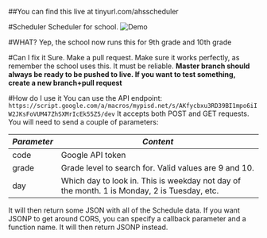 ##You can find this live at tinyurl.com/ahsscheduler

#Scheduler
Scheduler for school. 
![Demo](https://github.com/liavt/Scheduler/blob/master/demos/DemoStudent.PNG)

#WHAT?
Yep, the school now runs this for 9th grade and 10th grade

#Can I fix it
Sure. Make a pull request. Make sure it works perfectly, as remember the school uses this. It must be reliable.
**Master branch should always be ready to be pushed to live. If you want to test something, create a new branch+pull request**

#How do I use it
You can use the API endpoint:
`https://script.google.com/a/macros/mypisd.net/s/AKfycbxu3RD39BI1mpo6iIW2JKsFoVUM47ZhSXMrIcEk55Z5/dev`
It accepts both POST and GET requests. You will need to send a couple of parameters:

| *Parameter* 	| *Content*                                                                                   	|
|-------------	|---------------------------------------------------------------------------------------------	|
| code        	| Google API token                                                                            	|
| grade       	| Grade level to search for. Valid values are 9 and 10.                                       	|
| day         	| Which day to look in. This is weekday not day of the month. 1 is Monday, 2 is Tuesday, etc. 	|

It will then return some JSON with all of the Schedule data. If you want JSONP to get around CORS, you can specify a callback parameter and a function name. It will then return JSONP instead.
